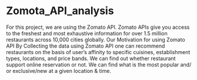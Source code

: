 # Zomota_API_analysis
For this project, we are using the Zomato API. Zomato APIs give you access to the freshest and most exhaustive information for over 1.5 million restaurants across 10,000 cities globally. Our Motivation for using Zomato API By Collecting the data using Zomato API one can recommend restaurants on the basis of user’s affinity to specific cuisines, establishment types, locations, and price bands. We can find out whether restaurant support online reservation or not. We can find what is the most popular and/ or exclusive/new at a given location &amp; time.

